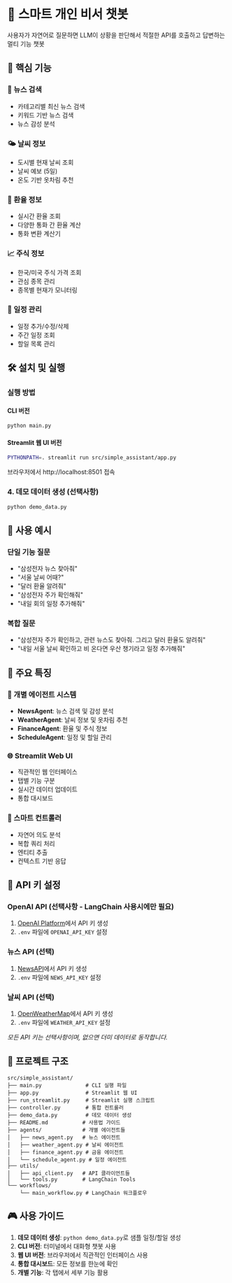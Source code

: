 # 🤖 스마트 개인 비서 챗봇

사용자가 자연어로 질문하면 LLM이 상황을 판단해서 적절한 API를 호출하고 답변하는 멀티 기능 챗봇

## 🚀 핵심 기능

### 📰 뉴스 검색
- 카테고리별 최신 뉴스 검색
- 키워드 기반 뉴스 검색
- 뉴스 감성 분석

### 🌤️ 날씨 정보
- 도시별 현재 날씨 조회
- 날씨 예보 (5일)
- 온도 기반 옷차림 추천

### 💱 환율 정보
- 실시간 환율 조회
- 다양한 통화 간 환율 계산
- 통화 변환 계산기

### 📈 주식 정보
- 한국/미국 주식 가격 조회
- 관심 종목 관리
- 종목별 현재가 모니터링

### 📅 일정 관리
- 일정 추가/수정/삭제
- 주간 일정 조회
- 할일 목록 관리

## 🛠️ 설치 및 실행

### 실행 방법

#### CLI 버전
```bash
python main.py
```

#### Streamlit 웹 UI 버전
```bash
PYTHONPATH=. streamlit run src/simple_assistant/app.py
```

브라우저에서 http://localhost:8501 접속

### 4. 데모 데이터 생성 (선택사항)
```bash
python demo_data.py
```

## 💬 사용 예시

### 단일 기능 질문
- "삼성전자 뉴스 찾아줘"
- "서울 날씨 어때?"
- "달러 환율 알려줘"
- "삼성전자 주가 확인해줘"
- "내일 회의 일정 추가해줘"

### 복합 질문
- "삼성전자 주가 확인하고, 관련 뉴스도 찾아줘. 그리고 달러 환율도 알려줘"
- "내일 서울 날씨 확인하고 비 온다면 우산 챙기라고 일정 추가해줘"

## 🎯 주요 특징

### 🔧 개별 에이전트 시스템
- **NewsAgent**: 뉴스 검색 및 감성 분석
- **WeatherAgent**: 날씨 정보 및 옷차림 추천
- **FinanceAgent**: 환율 및 주식 정보
- **ScheduleAgent**: 일정 및 할일 관리

### 🌐 Streamlit Web UI
- 직관적인 웹 인터페이스
- 탭별 기능 구분
- 실시간 데이터 업데이트
- 통합 대시보드

### 🤖 스마트 컨트롤러
- 자연어 의도 분석
- 복합 쿼리 처리
- 엔티티 추출
- 컨텍스트 기반 응답

## 🔧 API 키 설정

### OpenAI API (선택사항 - LangChain 사용시에만 필요)
1. [OpenAI Platform](https://platform.openai.com/)에서 API 키 생성
2. `.env` 파일에 `OPENAI_API_KEY` 설정

### 뉴스 API (선택)
1. [NewsAPI](https://newsapi.org/)에서 API 키 생성
2. `.env` 파일에 `NEWS_API_KEY` 설정

### 날씨 API (선택)
1. [OpenWeatherMap](https://openweathermap.org/api)에서 API 키 생성
2. `.env` 파일에 `WEATHER_API_KEY` 설정

*모든 API 키는 선택사항이며, 없으면 더미 데이터로 동작합니다.*

## 📁 프로젝트 구조
```
src/simple_assistant/
├── main.py              # CLI 실행 파일
├── app.py               # Streamlit 웹 UI
├── run_streamlit.py     # Streamlit 실행 스크립트
├── controller.py        # 통합 컨트롤러
├── demo_data.py         # 데모 데이터 생성
├── README.md           # 사용법 가이드
├── agents/             # 개별 에이전트들
│   ├── news_agent.py   # 뉴스 에이전트
│   ├── weather_agent.py # 날씨 에이전트
│   ├── finance_agent.py # 금융 에이전트
│   └── schedule_agent.py # 일정 에이전트
├── utils/
│   ├── api_client.py   # API 클라이언트들
│   └── tools.py        # LangChain Tools
└── workflows/
    └── main_workflow.py # LangChain 워크플로우
```

## 🎮 사용 가이드

1. **데모 데이터 생성**: `python demo_data.py`로 샘플 일정/할일 생성
2. **CLI 버전**: 터미널에서 대화형 챗봇 사용
3. **웹 UI 버전**: 브라우저에서 직관적인 인터페이스 사용
4. **통합 대시보드**: 모든 정보를 한눈에 확인
5. **개별 기능**: 각 탭에서 세부 기능 활용
